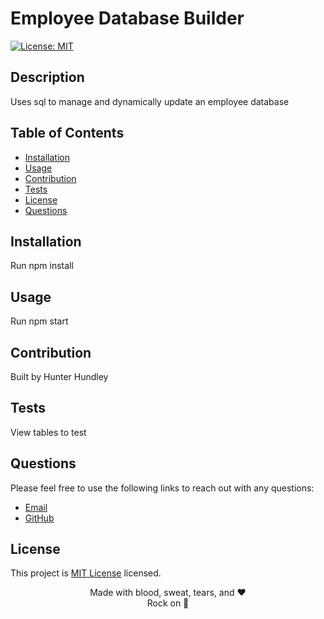 # Employee Database Builder
  
  [![License: MIT](https://img.shields.io/badge/License-MIT-yellow.svg)](https://opensource.org/licenses/MIT)
  
  ## Description
  Uses sql to manage and dynamically update an employee database
  
  ## Table of Contents
  * [Installation](#installation)
  * [Usage](#usage)
  * [Contribution](#contributions)
  * [Tests](#tests)
  * [License](#license)
  * [Questions](#questions)

  
  ## Installation
  Run npm install
  ## Usage
  Run npm start
  ## Contribution
  Built by
  Hunter Hundley
  ## Tests
  View tables to test

  ## Questions
  Please feel free to use the following links to reach out with any questions: <br/>
  * [Email](mailto:hunter.hundley22@gmail.com)
  * [GitHub](https://www.github.com/hhundley)
  
  ## License
  This project is [MIT License](https://choosealicense.com/licenses/mit/) licensed.

  <div align="center">Made with blood, sweat, tears, and ❤️
  <div align="center">Rock on 🤘
  
  